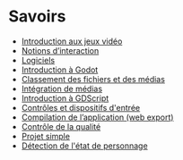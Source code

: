 # Savoirs

<!-- start-replace-subnav depth=1  -->
* [Introduction aux jeux vidéo](/02-savoirs/01-intro-jeux-video/)
* [Notions d’interaction](/02-savoirs/02-notions-interactions/)
* [Logiciels](/02-savoirs/03-logiciels/)
* [Introduction à Godot](/02-savoirs/04-intro-godot/)
* [Classement des fichiers et des médias](/02-savoirs/05-classement-fichiers/)
* [Intégration de médias](/02-savoirs/06-integration-medias/)
* [Introduction à GDScript](/02-savoirs/07-gdscript/)
* [Contrôles et dispositifs d'entrée](/02-savoirs/08-controles/)
* [Compilation de l’application (web export)](/02-savoirs/10-export-web/)
* [Contrôle de la qualité](/02-savoirs/11-controle-qualite/)
* [Projet simple](/02-savoirs/20-projet-simple/)
* [Détection de l'état de personnage](/02-savoirs/30-detection-etat/)
<!-- end-replace-subnav -->

